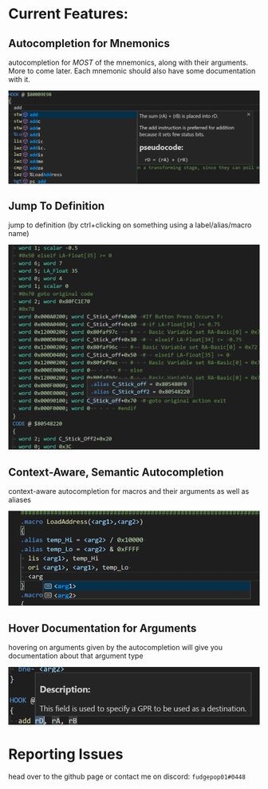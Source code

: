 # Current Features:

## Autocompletion for Mnemonics

autocompletion for *MOST* of the mnemonics, along with their arguments. More to come later. Each mnemonic should also have some documentation with it.

![autocompletion mnemonic](readme_resources/autocompletion_mnemonic.png)

## Jump To Definition

jump to definition (by ctrl+clicking on something using a label/alias/macro name)

![jump to definition](readme_resources/jump_to_def.png)

## Context-Aware, Semantic Autocompletion

context-aware autocompletion for macros and their arguments as well as aliases

![semantic autocompletion](readme_resources/autocompletion_arg.png)

## Hover Documentation for Arguments

hovering on arguments given by the autocompletion will give you documentation about that argument type

![hover docs](readme_resources/hover_documentation_arguments.png)

# Reporting Issues

head over to the github page or contact me on discord: `fudgepop01#0448`